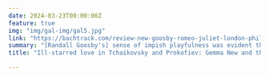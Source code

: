```yaml
---
date: 2024-03-23T00:00:00Z
feature: true
img: "img/gal-img/gal5.jpg"
link: "https://bachtrack.com/review-new-goosby-romeo-juliet-london-philharmonic-march-2024"
summary: "[Randall Goosby's] sense of impish playfulness was evident throughout the concerto, all good-humoured and at peace with the world. ... [H]is playing was never short on contrasts. The central Adagio offered a solo line of finely spun silk and the closing sequence intensified the essential serenity, like being mesmerised by the gentle flickering of a candle in the darkness of night. ... [I]n the final Rondo where Mozart suddenly plunges into a short pavane-like episode in G minor ... the overlapping of the inner parts played pizzicato demonstrated perfect adroitness. In Goosby’s encore, the Louisiana Blues Strut by Coleridge-Taylor Perkinson, the sunny smiles and sense of fun were out in full force."
title: "Ill-starred love in Tchaikovsky and Prokofiev: Gemma New and the London Philharmonic Orchestra - Bachtrack"

---
```


